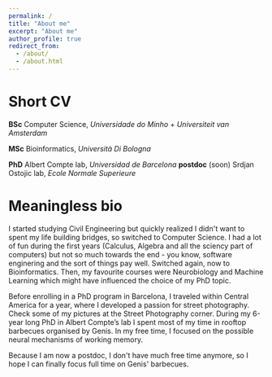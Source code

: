 ```yaml
---
permalink: /
title: "About me"
excerpt: "About me"
author_profile: true
redirect_from: 
  - /about/
  - /about.html
---
```

Short CV
======
**BSc** Computer Science, *Universidade do Minho* + *Universiteit van Amsterdam*

**MSc** Bioinformatics, *Università Di Bologna*

**PhD** Albert Compte lab, *Universidad de Barcelona*
**postdoc** (soon) Srdjan Ostojic lab, *Ecole Normale Superieure*

Meaningless bio
======

I started studying Civil Engineering but quickly realized I didn't want to spent my life building bridges, so switched to Computer Science. I had a lot of fun during the first years (Calculus, Algebra and all the sciency part of computers) but not so much towards the end - you know, software enginering and the sort of things pay well. Switched again, now to Bioinformatics. Then, my favourite courses were Neurobiology and Machine Learning which might have influenced the choice of my PhD topic.

Before enrolling in a PhD program in Barcelona, I traveled within Central America for a year, where I developed a passion for street photography. Check some of my pictures at the Street Photography corner. During my 6-year long PhD in Albert Compte’s lab I spent most of my time in rooftop barbecues organised by Genis. In my free time, I focused on the possible neural mechanisms of working memory. 

Because I am now a postdoc, I don't have much free time anymore, so I hope I can finally focus full time on Genis' barbecues.
